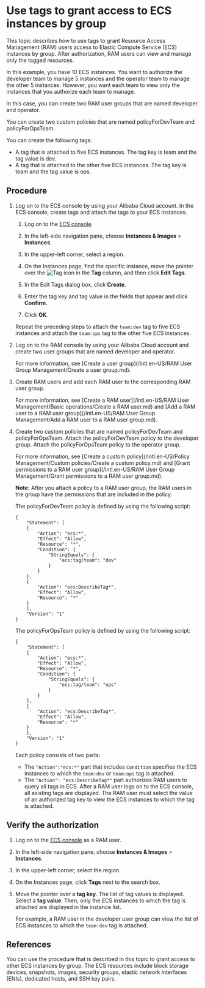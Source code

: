 # Use tags to grant access to ECS instances by group

This topic describes how to use tags to grant Resource Access Management \(RAM\) users access to Elastic Compute Service \(ECS\) instances by group. After authorization, RAM users can view and manage only the tagged resources.

In this example, you have 10 ECS instances. You want to authorize the developer team to manage 5 instances and the operator team to manage the other 5 instances. However, you want each team to view only the instances that you authorize each team to manage.

In this case, you can create two RAM user groups that are named developer and operator.

You can create two custom policies that are named policyForDevTeam and policyForOpsTeam.

You can create the following tags:

-   A tag that is attached to five ECS instances. The tag key is team and the tag value is dev.
-   A tag that is attached to the other five ECS instances. The tag key is team and the tag value is ops.

## Procedure

1.  Log on to the ECS console by using your Alibaba Cloud account. In the ECS console, create tags and attach the tags to your ECS instances.

    1.  Log on to the [ECS console](https://ecs.console.aliyun.com).

    2.  In the left-side navigation pane, choose **Instances & Images** \> **Instances**.

    3.  In the upper-left corner, select a region.

    4.  On the Instances page, find the specific instance, move the pointer over the ![Tag](https://static-aliyun-doc.oss-accelerate.aliyuncs.com/assets/img/en-US/8508559951/p67422.png) icon in the **Tag** column, and then click **Edit Tags**.

    5.  In the Edit Tags dialog box, click **Create**.

    6.  Enter the tag key and tag value in the fields that appear and click **Confirm**.

    7.  Click **OK**.

    Repeat the preceding steps to attach the `team:dev` tag to five ECS instances and attach the `team:ops` tag to the other five ECS instances.

2.  Log on to the RAM console by using your Alibaba Cloud account and create two user groups that are named developer and operator.

    For more information, see [Create a user group](/intl.en-US/RAM User Group Management/Create a user group.md).

3.  Create RAM users and add each RAM user to the corresponding RAM user group.

    For more information, see [Create a RAM user](/intl.en-US/RAM User Management/Basic operations/Create a RAM user.md) and [Add a RAM user to a RAM user group](/intl.en-US/RAM User Group Management/Add a RAM user to a RAM user group.md).

4.  Create two custom policies that are named policyForDevTeam and policyForOpsTeam. Attach the policyForDevTeam policy to the developer group. Attach the policyForOpsTeam policy to the operator group.

    For more information, see [Create a custom policy](/intl.en-US/Policy Management/Custom policies/Create a custom policy.md) and [Grant permissions to a RAM user group](/intl.en-US/RAM User Group Management/Grant permissions to a RAM user group.md).

    **Note:** After you attach a policy to a RAM user group, the RAM users in the group have the permissions that are included in the policy.

    The policyForDevTeam policy is defined by using the following script:

    ```
    {
        "Statement": [
        {
            "Action": "ecs:*",
            "Effect": "Allow",
            "Resource": "*",
            "Condition": {
                "StringEquals": {
                    "ecs:tag/team": "dev"
                }
            }
        },
        {
            "Action": "ecs:DescribeTag*",
            "Effect": "Allow",
            "Resource": "*"
        }
        ],
        "Version": "1"
    }
    ```

    The policyForOpsTeam policy is defined by using the following script:

    ```
    {
        "Statement": [
        {
            "Action": "ecs:*",
            "Effect": "Allow",
            "Resource": "*",
            "Condition": {
                "StringEquals": {
                    "ecs:tag/team": "ops"
                }
            }
        },
        {
            "Action": "ecs:DescribeTag*",
            "Effect": "Allow",
            "Resource": "*"
        }
        ],
        "Version": "1"
    }
    ```

    Each policy consists of two parts:

    -   The `"Action":"ecs:*"` part that includes `Condition` specifies the ECS instances to which the `team:dev` or `team:ops` tag is attached.
    -   The `"Action": "ecs:DescribeTag*"` part authorizes RAM users to query all tags in ECS. After a RAM user logs on to the ECS console, all existing tags are displayed. The RAM user must select the value of an authorized tag key to view the ECS instances to which the tag is attached.

## Verify the authorization

1.  Log on to the [ECS console](https://ecs.console.aliyun.com) as a RAM user.

2.  In the left-side navigation pane, choose **Instances & Images** \> **Instances**.

3.  In the upper-left corner, select the region.

4.  On the Instances page, click **Tags** next to the search box.

5.  Move the pointer over a **tag key**. The list of tag values is displayed. Select a **tag value**. Then, only the ECS instances to which the tag is attached are displayed in the instance list.

    For example, a RAM user in the developer user group can view the list of ECS instances to which the `team:dev` tag is attached.


## References

You can use the procedure that is described in this topic to grant access to other ECS instances by group. The ECS resources include block storage devices, snapshots, images, security groups, elastic network interfaces \(ENIs\), dedicated hosts, and SSH key pairs.

